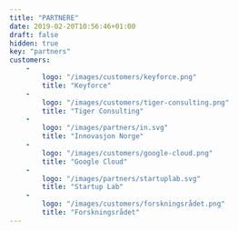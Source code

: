 ```yaml
---
title: "PARTNERE"
date: 2019-02-20T10:56:46+01:00
draft: false
hidden: true
key: "partners"
customers:
    -
        logo: "/images/customers/keyforce.png"
        title: "Keyforce"
    -
        logo: "/images/customers/tiger-consulting.png"
        title: "Tiger Consulting"
    -
        logo: "/images/partners/in.svg"
        title: "Innovasjon Norge"
    -
        logo: "/images/customers/google-cloud.png"
        title: "Google Cloud"
    -
        logo: "/images/partners/startuplab.svg"
        title: "Startup Lab"
    -
        logo: "/images/customers/forskningsrådet.png"
        title: "Forskningsrådet"
---
```

